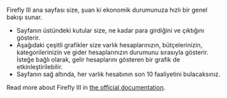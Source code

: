 Firefly III ana sayfası size, şuan ki ekonomik durumunuza hızlı bir genel bakışı sunar.

* Sayfanın üstündeki kutular size, ne kadar para girdiğini ve çıktığını gösterir.
* Aşağıdaki çeşitli grafikler size varlık hesaplarınızın, bütçelerinizin, kategorilerinizin ve gider hesaplarınızın durumunu sırasıyla gösterir. İsteğe bağlı olarak, gelir hesaplarını gösteren bir grafik de etkinleştirilebilir.
* Sayfanın sağ altında, her varlık hesabının son 10 faaliyetini bulacaksınız.

Read more about Firefly III in [the official documentation](https://firefly-iii.readthedocs.io/en/latest/).